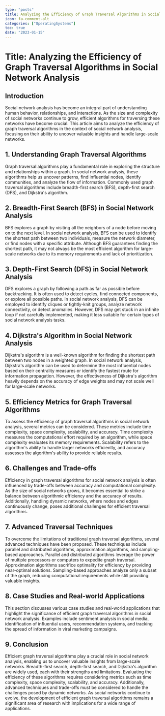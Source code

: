 ```yaml
---
type: "posts"
title: Analyzing the Efficiency of Graph Traversal Algorithms in Social Network Analysis
icon: fa-comment-alt
categories: ["OperatingSystems"]
toc: true
date: "2023-01-15"
---
```




# Title: Analyzing the Efficiency of Graph Traversal Algorithms in Social Network Analysis

## Introduction
Social network analysis has become an integral part of understanding human behavior, relationships, and interactions. As the size and complexity of social networks continue to grow, efficient algorithms for traversing these networks have become crucial. This article aims to analyze the efficiency of graph traversal algorithms in the context of social network analysis, focusing on their ability to uncover valuable insights and handle large-scale networks.

## 1. Understanding Graph Traversal Algorithms
Graph traversal algorithms play a fundamental role in exploring the structure and relationships within a graph. In social network analysis, these algorithms help us uncover patterns, find influential nodes, identify communities, and analyze the flow of information. Commonly used graph traversal algorithms include breadth-first search (BFS), depth-first search (DFS), and Dijkstra's algorithm.

## 2. Breadth-First Search (BFS) in Social Network Analysis
BFS explores a graph by visiting all the neighbors of a node before moving on to the next level. In social network analysis, BFS can be used to identify the shortest path between two individuals, measure the network diameter, or find nodes with a specific attribute. Although BFS guarantees finding the shortest path, it may not always be the most efficient algorithm for large-scale networks due to its memory requirements and lack of prioritization.

## 3. Depth-First Search (DFS) in Social Network Analysis
DFS explores a graph by following a path as far as possible before backtracking. It is often used to detect cycles, find connected components, or explore all possible paths. In social network analysis, DFS can be employed to identify cliques or tightly-knit groups, analyze network connectivity, or detect anomalies. However, DFS may get stuck in an infinite loop if not carefully implemented, making it less suitable for certain types of social network analysis tasks.

## 4. Dijkstra's Algorithm in Social Network Analysis
Dijkstra's algorithm is a well-known algorithm for finding the shortest path between two nodes in a weighted graph. In social network analysis, Dijkstra's algorithm can be used to determine the most influential nodes based on their centrality measures or identify the fastest route for information propagation. However, the effectiveness of Dijkstra's algorithm heavily depends on the accuracy of edge weights and may not scale well for large-scale networks.

## 5. Efficiency Metrics for Graph Traversal Algorithms
To assess the efficiency of graph traversal algorithms in social network analysis, several metrics can be considered. These metrics include time complexity, space complexity, scalability, and accuracy. Time complexity measures the computational effort required by an algorithm, while space complexity evaluates its memory requirements. Scalability refers to the algorithm's ability to handle larger networks efficiently, and accuracy assesses the algorithm's ability to provide reliable results.

## 6. Challenges and Trade-offs
Efficiency in graph traversal algorithms for social network analysis is often influenced by trade-offs between accuracy and computational complexity. As the size of social networks grows, it becomes essential to strike a balance between algorithmic efficiency and the accuracy of results. Additionally, handling dynamic networks, where nodes and edges continuously change, poses additional challenges for efficient traversal algorithms.

## 7. Advanced Traversal Techniques
To overcome the limitations of traditional graph traversal algorithms, several advanced techniques have been proposed. These techniques include parallel and distributed algorithms, approximation algorithms, and sampling-based approaches. Parallel and distributed algorithms leverage the power of multiple processors or computers to expedite graph traversal. Approximation algorithms sacrifice optimality for efficiency by providing near-optimal solutions. Sampling-based approaches analyze only a subset of the graph, reducing computational requirements while still providing valuable insights.

## 8. Case Studies and Real-world Applications
This section discusses various case studies and real-world applications that highlight the significance of efficient graph traversal algorithms in social network analysis. Examples include sentiment analysis in social media, identification of influential users, recommendation systems, and tracking the spread of information in viral marketing campaigns.

## 9. Conclusion
Efficient graph traversal algorithms play a crucial role in social network analysis, enabling us to uncover valuable insights from large-scale networks. Breadth-first search, depth-first search, and Dijkstra's algorithm are widely used, each with their strengths and limitations. Evaluating the efficiency of these algorithms requires considering metrics such as time complexity, space complexity, scalability, and accuracy. Additionally, advanced techniques and trade-offs must be considered to handle the challenges posed by dynamic networks. As social networks continue to evolve, the development of efficient graph traversal algorithms remains a significant area of research with implications for a wide range of applications.